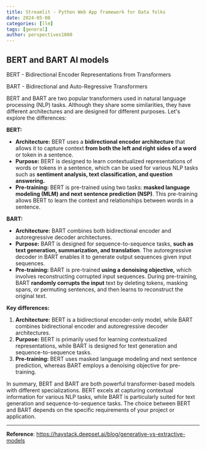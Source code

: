 ```yaml
---
title: Streamlit - Python Web App framework for Data folks
date: 2024-05-08
categories: [llm]
tags: [general]
author: perspectives1000
---
```


## BERT and BART AI models

BERT - Bidirectional Encoder Representations from Transformers

BART - Bidirectional and Auto-Regressive Transformers

BERT and BART  are two popular transformers used in natural language processing (NLP) tasks. Although they share some similarities, they have different architectures and are designed for different purposes. Let's explore the differences:

**BERT:**

- **Architecture:** BERT uses a **bidirectional encoder architecture** that allows it to capture context **from both the left and right sides of a word** or token in a sentence.
- **Purpose:** BERT is designed to learn contextualized representations of words or tokens in a sentence, which can be used for various NLP tasks such as **sentiment analysis, text classification, and question answering.**
- **Pre-training:** BERT is pre-trained using two tasks: **masked language modeling (MLM) and next sentence prediction (NSP)**. This pre-training allows BERT to learn the context and relationships between words in a sentence.

**BART:**

- **Architecture:** BART combines both bidirectional encoder and autoregressive decoder architectures.
- **Purpose:** BART is designed for sequence-to-sequence tasks, **such as text generation, summarization, and translation**. The autoregressive decoder in BART enables it to generate output sequences given input sequences.
- **Pre-training:** BART is pre-trained **using a denoising objective,** which involves reconstructing corrupted input sequences. During pre-training, BART **randomly corrupts the input** text by deleting tokens, masking spans, or permuting sentences, and then learns to reconstruct the original text.

**Key differences:**

1. **Architecture:** BERT is a bidirectional encoder-only model, while BART combines bidirectional encoder and autoregressive decoder architectures.
2. **Purpose:** BERT is primarily used for learning contextualized representations, while BART is designed for text generation and sequence-to-sequence tasks.
3. **Pre-training:** BERT uses masked language modeling and next sentence prediction, whereas BART employs a denoising objective for pre-training.

In summary, BERT and BART are both powerful transformer-based models with different specializations. BERT excels at capturing contextual information for various NLP tasks, while BART is particularly suited for text generation and sequence-to-sequence tasks. The choice between BERT and BART depends on the specific requirements of your project or application.

----
**Reference**:  https://haystack.deepset.ai/blog/generative-vs-extractive-models
